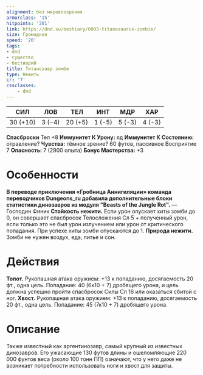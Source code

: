 ```yaml
---
alignment: без мировоззрения
armorclass: '15'
hitpoints: '201'
link: https://dnd.su/bestiary/6003-titanosaurus-zombie/
size: Громадная
speed: '20'
tags:
- dnd
- существо
- бестиарий
title: Титанозавр зомби
type: Нежить
cr: '7'
cssclasses:
    - dnd
---
```



| СИЛ | ЛОВ | ТЕЛ | ИНТ | МДР | ХАР |
|---|---|---|---|---|---|
| 30 (+10) | 3 (-4) | 20 (+5) | 1 (-5) | 5 (-3) | 4 (-3) |
**Спасброски** Тел +8
**Иммунитет К Урону:** яд
**Иммунитет К Состоянию:** отравление?
**Чувства:** тёмное зрение? 60 футов, пассивное Восприятие 7
**Опасность:** 7 (2900 опыта)
**Бонус Мастерства:** +3


# Особенности
**В переводе приключения «Гробница Аннигиляции» команда переводчиков Dungeons_ru добавила дополнительные блоки статистики динозавров из модуля "Beasts of the Jungle Rot".** 
— Господин Финик
**Стойкость нежити.** Если урон опускает хиты зомби до 0, он совершает спасбросок Телосложения Сл 5 + полученный урон, если только это не был урон излучением или урон от критического попадания. При успехе хиты зомби опускаются до 1.
**Природа нежити.** Зомби не нужен воздух, еда, питье и сон.


# Действия
**Топот.** Рукопашная атака оружием: +13 к попаданию, досягаемость 20 фт., одна цель. Попадание: 40 (6к10 + 7) дробящего урона, и цель должна успешно пройти спасбросок Силы Сл 16 или оказаться сбитой с ног.
**Хвост.** Рукопашная атака оружием: +13 к попаданию, досягаемость 20 фт., одна цель. Попадание: 45 (7к10 + 7) дробящего урона.


# Описание
Также известный как аргентинозавр, самый крупный из известных динозавров. Его ужасающие 130 футов длины и ошеломляющие 220 000 фунтов веса (около 100 тонн ПП) означают, что у него даже не возникает потребности использовать ноги и хвост для защиты.